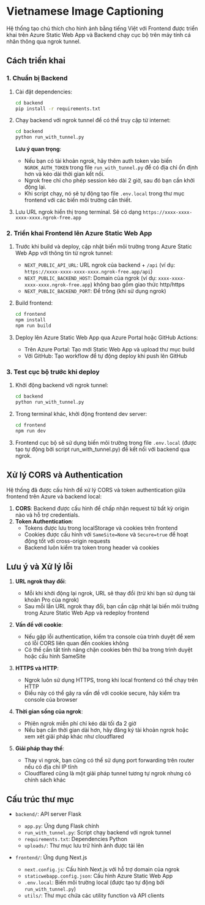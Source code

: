 # Vietnamese Image Captioning

Hệ thống tạo chú thích cho hình ảnh bằng tiếng Việt với Frontend được triển khai trên Azure Static Web App và Backend chạy cục bộ trên máy tính cá nhân thông qua ngrok tunnel.

## Cách triển khai

### 1. Chuẩn bị Backend

1. Cài đặt dependencies:
   ```bash
   cd backend
   pip install -r requirements.txt
   ```

2. Chạy backend với ngrok tunnel để có thể truy cập từ internet:
   ```bash
   cd backend
   python run_with_tunnel.py
   ```
   
   **Lưu ý quan trọng**: 
   - Nếu bạn có tài khoản ngrok, hãy thêm auth token vào biến `NGROK_AUTH_TOKEN` trong file `run_with_tunnel.py` để có địa chỉ ổn định hơn và kéo dài thời gian kết nối.
   - Ngrok free chỉ cho phép session kéo dài 2 giờ, sau đó bạn cần khởi động lại.
   - Khi script chạy, nó sẽ tự động tạo file `.env.local` trong thư mục frontend với các biến môi trường cần thiết.

3. Lưu URL ngrok hiển thị trong terminal. Sẽ có dạng `https://xxxx-xxxx-xxxx-xxxx.ngrok-free.app`

### 2. Triển khai Frontend lên Azure Static Web App

1. Trước khi build và deploy, cập nhật biến môi trường trong Azure Static Web App với thông tin từ ngrok tunnel:
   - `NEXT_PUBLIC_API_URL`: URL ngrok của backend + `/api` (ví dụ: `https://xxxx-xxxx-xxxx-xxxx.ngrok-free.app/api`)
   - `NEXT_PUBLIC_BACKEND_HOST`: Domain của ngrok (ví dụ: `xxxx-xxxx-xxxx-xxxx.ngrok-free.app`) không bao gồm giao thức http/https
   - `NEXT_PUBLIC_BACKEND_PORT`: Để trống (khi sử dụng ngrok)
   
2. Build frontend:
   ```bash
   cd frontend
   npm install
   npm run build
   ```

3. Deploy lên Azure Static Web App qua Azure Portal hoặc GitHub Actions:
   - Trên Azure Portal: Tạo mới Static Web App và upload thư mục build
   - Với GitHub: Tạo workflow để tự động deploy khi push lên GitHub

### 3. Test cục bộ trước khi deploy

1. Khởi động backend với ngrok tunnel:
   ```bash
   cd backend
   python run_with_tunnel.py
   ```

2. Trong terminal khác, khởi động frontend dev server:
   ```bash
   cd frontend
   npm run dev
   ```

3. Frontend cục bộ sẽ sử dụng biến môi trường trong file `.env.local` (được tạo tự động bởi script run_with_tunnel.py) để kết nối với backend qua ngrok.

## Xử lý CORS và Authentication

Hệ thống đã được cấu hình để xử lý CORS và token authentication giữa frontend trên Azure và backend local:

1. **CORS**: Backend được cấu hình để chấp nhận request từ bất kỳ origin nào và hỗ trợ credentials.
2. **Token Authentication**: 
   - Tokens được lưu trong localStorage và cookies trên frontend
   - Cookies được cấu hình với `SameSite=None` và `Secure=true` để hoạt động tốt với cross-origin requests
   - Backend luôn kiểm tra token trong header và cookies

## Lưu ý và Xử lý lỗi

1. **URL ngrok thay đổi**:
   - Mỗi khi khởi động lại ngrok, URL sẽ thay đổi (trừ khi bạn sử dụng tài khoản Pro của ngrok)
   - Sau mỗi lần URL ngrok thay đổi, bạn cần cập nhật lại biến môi trường trong Azure Static Web App và redeploy frontend

2. **Vấn đề với cookie**:
   - Nếu gặp lỗi authentication, kiểm tra console của trình duyệt để xem có lỗi CORS liên quan đến cookies không
   - Có thể cần tắt tính năng chặn cookies bên thứ ba trong trình duyệt hoặc cấu hình SameSite

3. **HTTPS và HTTP**:
   - Ngrok luôn sử dụng HTTPS, trong khi local frontend có thể chạy trên HTTP
   - Điều này có thể gây ra vấn đề với cookie secure, hãy kiểm tra console của browser

4. **Thời gian sống của ngrok**:
   - Phiên ngrok miễn phí chỉ kéo dài tối đa 2 giờ
   - Nếu bạn cần thời gian dài hơn, hãy đăng ký tài khoản ngrok hoặc xem xét giải pháp khác như cloudflared

5. **Giải pháp thay thế**:
   - Thay vì ngrok, bạn cũng có thể sử dụng port forwarding trên router nếu có địa chỉ IP tĩnh
   - Cloudflared cũng là một giải pháp tunnel tương tự ngrok nhưng có chính sách khác

## Cấu trúc thư mục

- `backend/`: API server Flask
  - `app.py`: Ứng dụng Flask chính
  - `run_with_tunnel.py`: Script chạy backend với ngrok tunnel
  - `requirements.txt`: Dependencies Python
  - `uploads/`: Thư mục lưu trữ hình ảnh được tải lên

- `frontend/`: Ứng dụng Next.js
  - `next.config.js`: Cấu hình Next.js với hỗ trợ domain của ngrok
  - `staticwebapp.config.json`: Cấu hình Azure Static Web App
  - `.env.local`: Biến môi trường local (được tạo tự động bởi `run_with_tunnel.py`)
  - `utils/`: Thư mục chứa các utility function và API clients
